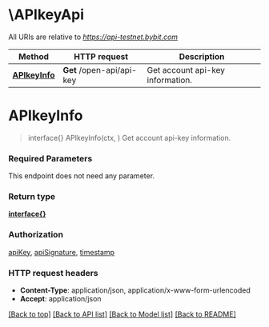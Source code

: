 # \APIkeyApi

All URIs are relative to *https://api-testnet.bybit.com*

Method | HTTP request | Description
------------- | ------------- | -------------
[**APIkeyInfo**](APIkeyApi.md#APIkeyInfo) | **Get** /open-api/api-key | Get account api-key information.


# **APIkeyInfo**
> interface{} APIkeyInfo(ctx, )
Get account api-key information.

### Required Parameters
This endpoint does not need any parameter.

### Return type

[**interface{}**](interface{}.md)

### Authorization

[apiKey](../README.md#apiKey), [apiSignature](../README.md#apiSignature), [timestamp](../README.md#timestamp)

### HTTP request headers

 - **Content-Type**: application/json, application/x-www-form-urlencoded
 - **Accept**: application/json

[[Back to top]](#) [[Back to API list]](../README.md#documentation-for-api-endpoints) [[Back to Model list]](../README.md#documentation-for-models) [[Back to README]](../README.md)

